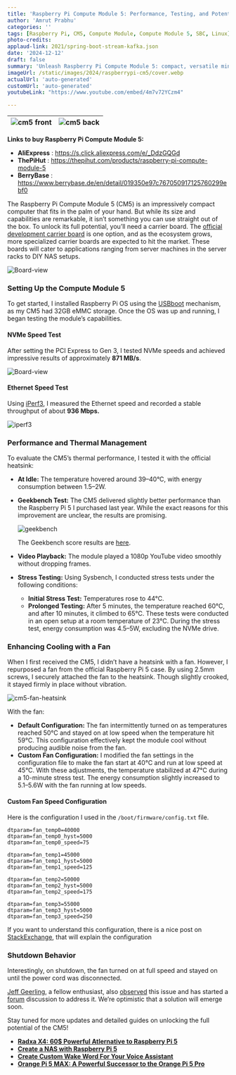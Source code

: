 ```yaml
---
title: 'Raspberry Pi Compute Module 5: Performance, Testing, and Potential'
author: 'Amrut Prabhu'
categories: ''
tags: [Raspberry Pi, CM5, Compute Module, Compute Module 5, SBC, Linux]
photo-credits:
applaud-link: 2021/spring-boot-stream-kafka.json
date: '2024-12-12'
draft: false
summary: 'Unleash Raspberry Pi Compute Module 5: compact, versatile mini-computer for high-speed storage, DIY NAS, and innovative projects.'
imageUrl: /static/images/2024/raspberrypi-cm5/cover.webp
actualUrl: 'auto-generated'
customUrl: 'auto-generated'
youtubeLink: "https://www.youtube.com/embed/4m7v72YCzm4"

---
```

<TOCInline toc={props.toc} asDisclosure />  


| ![cm5 front](/static/images/2024/raspberrypi-cm5/cm5-front.webp) | ![cm5 back](/static/images/2024/raspberrypi-cm5/cm5-back.webp) |
|-------------------------|-------------------------|



**Links to buy Raspberry Pi Compute Module 5:**
- **AliExpress** : https://s.click.aliexpress.com/e/_DdzGQGd
- **ThePiHut** : https://thepihut.com/products/raspberry-pi-compute-module-5
- **BerryBase** : https://www.berrybase.de/en/detail/019350e97c767050917125760299ebf0


The Raspberry Pi Compute Module 5 (CM5) is an impressively compact computer that fits in the palm of your hand. But while its size and capabilities are remarkable, it isn’t something you can use straight out of the box. To unlock its full potential, you’ll need a carrier board. The [official development carrier board](https://www.raspberrypi.com/products/compute-module-5-io-board/) is one option, and as the ecosystem grows, more specialized carrier boards are expected to hit the market. These boards will cater to applications ranging from server machines in the server racks to DIY NAS setups.

![Board-view](/static/images/2024/raspberrypi-cm5/io-board.webp)

### Setting Up the Compute Module 5

To get started, I installed Raspberry Pi OS using the [USBboot](https://github.com/raspberrypi/usbboot) mechanism, as my CM5 had 32GB eMMC storage. Once the OS was up and running, I began testing the module’s capabilities.

#### NVMe Speed Test

After setting the PCI Express to Gen 3, I tested NVMe speeds and achieved impressive results of approximately **871 MB/s**.

![Board-view](/static/images/2024/raspberrypi-cm5/nvme.webp)

#### Ethernet Speed Test

Using [iPerf3](https://iperf.fr/), I measured the Ethernet speed and recorded a stable throughput of about **936 Mbps.**

![iperf3](/static/images/2024/raspberrypi-cm5/iperf3.webp)

### Performance and Thermal Management

To evaluate the CM5’s thermal performance, I tested it with the official heatsink:

-   **At Idle:** The temperature hovered around 39–40°C, with energy consumption between 1.5–2W.
-   **Geekbench Test:** The CM5 delivered slightly better performance than the Raspberry Pi 5 I purchased last year. While the exact reasons for this improvement are unclear, the results are promising.

    ![geekbench](/static/images/2024/raspberrypi-cm5/geekbench.webp)  

    The Geekbench score results are [here](https://browser.geekbench.com/v6/cpu/compare/9221730).
-   **Video Playback:** The module played a 1080p YouTube video smoothly without dropping frames.
-   **Stress Testing:** Using Sysbench, I conducted stress tests under the following conditions:
    -   **Initial Stress Test:** Temperatures rose to 44°C.
    -   **Prolonged Testing:** After 5 minutes, the temperature reached 60°C, and after 10 minutes, it climbed to 65°C. These tests were conducted in an open setup at a room temperature of 23°C. During the stress test, energy consumption was 4.5–5W, excluding the NVMe drive.

### Enhancing Cooling with a Fan

When I first received the CM5, I didn’t have a heatsink with a fan. However, I repurposed a fan from the official Raspberry Pi 5 case. By using 2.5mm screws, I securely attached the fan to the heatsink. Though slightly crooked, it stayed firmly in place without vibration. 

![cm5-fan-heatsink](/static/images/2024/raspberrypi-cm5/cm5-fan-heatsink.webp)

With the fan:

-   **Default Configuration:** The fan intermittently turned on as temperatures reached 50°C and stayed on at low speed when the temperature hit 59°C. This configuration effectively kept the module cool without producing audible noise from the fan.
-   **Custom Fan Configuration:** I modified the fan settings in the configuration file to make the fan start at 40°C and run at low speed at 45°C. With these adjustments, the temperature stabilized at 47°C during a 10-minute stress test. The energy consumption slightly increased to 5.1–5.6W with the fan running at low speeds.

#### Custom Fan Speed Configuration

Here is the configuration I used in the `/boot/firmware/config.txt` file.
```shell
dtparam=fan_temp0=40000
dtparam=fan_temp0_hyst=5000
dtparam=fan_temp0_speed=75

dtparam=fan_temp1=45000
dtparam=fan_temp1_hyst=5000
dtparam=fan_temp1_speed=125

dtparam=fan_temp2=50000
dtparam=fan_temp2_hyst=5000
dtparam=fan_temp2_speed=175

dtparam=fan_temp3=55000
dtparam=fan_temp3_hyst=5000
dtparam=fan_temp3_speed=250
```
If you want to understand this configuration, there is a nice post on [StackExchange](https://raspberrypi.stackexchange.com/a/146007), that will explain the configuration

### Shutdown Behavior

Interestingly, on shutdown, the fan turned on at full speed and stayed on until the power cord was disconnected.

[Jeff Geerling](https://x.com/geerlingguy), a fellow enthusiast, also [observed](https://x.com/geerlingguy/status/1864785550898602396) this issue and has started a [forum](https://forums.raspberrypi.com/viewtopic.php?t=380543) discussion to address it. We’re optimistic that a solution will emerge soon.

Stay tuned for more updates and detailed guides on unlocking the full potential of the CM5!

-   [**Radxa X4: 60$ Powerful Atlernative to Raspberry Pi 5**](https://smarthomecircle.com/radxa-x4-alternative-to-raspberry-pi-5)
-   [**Create a NAS with Raspberry Pi 5**](https://smarthomecircle.com/create-nas-with-raspberry-pi-5)
-   [**Create Custom Wake Word For Your Voice Assistant**](https://smarthomecircle.com/custom-wake-word-for-voice-assistant-with-home-assistant)
-   [**Orange Pi 5 MAX: A Powerful Successor to the Orange Pi 5 Pro**](https://smarthomecircle.com/Orange-pi-5-max-a-powerful-successor-to-orange-pi-5-pro)

